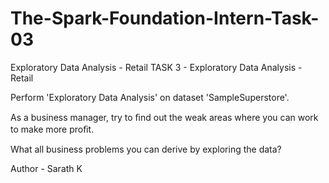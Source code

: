 # The-Spark-Foundation-Intern-Task-03
Exploratory Data Analysis - Retail
TASK 3 - Exploratory Data Analysis - Retail

Perform 'Exploratory Data Analysis' on dataset 'SampleSuperstore'.

As a business manager, try to ﬁnd out the weak areas where you can work to make more proﬁt.

What all business problems you can derive by exploring the data?

Author - Sarath K
